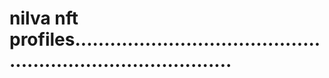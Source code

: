 # nilva nft profiles................................................................................
